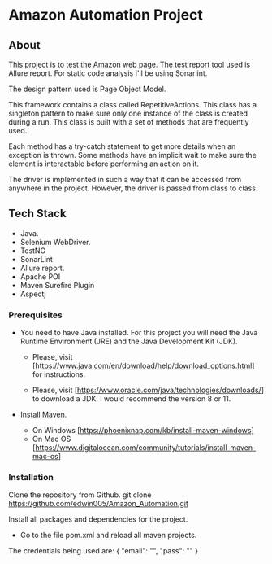 # Amazon Automation Project

## About
This project is to test the Amazon web page. The test report tool used
is Allure report. For static code analysis I'll be using Sonarlint.

The design pattern used is Page Object Model.

This framework contains a class called RepetitiveActions. This class has a singleton
pattern to make sure only one instance of the class is created during a run. This class
is built with a set of methods that are frequently used. 

Each method has a try-catch statement to get more details when an exception is thrown. Some methods
have an implicit wait to make sure the element is interactable before performing an action on it.

The driver is implemented in such a way that it can be accessed from anywhere in the project.
However, the driver is passed from class to class.

## Tech Stack

- Java.
- Selenium WebDriver.
- TestNG
- SonarLint
- Allure report.
- Apache POI
- Maven Surefire Plugin
- Aspectj

### Prerequisites
- You need to have Java installed. For this project you will need the Java Runtime Environment
(JRE) and the Java Development Kit (JDK).

  - Please, visit [https://www.java.com/en/download/help/download_options.html] for
instructions.

  - Please, visit [https://www.oracle.com/java/technologies/downloads/] to download a JDK.
I would recommend the version 8 or 11.

- Install Maven.
  - On Windows [https://phoenixnap.com/kb/install-maven-windows]
  - On Mac OS [https://www.digitalocean.com/community/tutorials/install-maven-mac-os]
  
### Installation

Clone the repository from Github.
git clone https://github.com/edwin005/Amazon_Automation.git  

Install all packages and dependencies for the project.
- Go to the file pom.xml and reload all maven projects.

The credentials being used are:
{
"email": "",
"pass": ""
}
